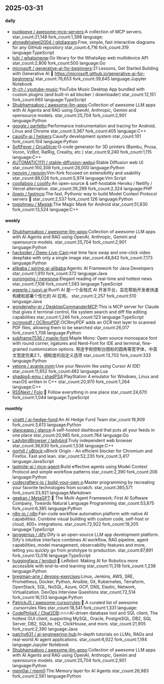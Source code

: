 ## 2025-03-31

#### daily
* [punkpeye / awesome-mcp-servers](https://github.com/punkpeye/awesome-mcp-servers):A collection of MCP servers. star_count:21,148 fork_count:1,398 language:
* [ahmedkhaleel2004 / gitdiagram](https://github.com/ahmedkhaleel2004/gitdiagram):Free, simple, fast interactive diagrams for any GitHub repository star_count:4,716 fork_count:319 language:TypeScript
* [tulir / whatsmeow](https://github.com/tulir/whatsmeow):Go library for the WhatsApp web multidevice API star_count:2,806 fork_count:500 language:Go
* [microsoft / generative-ai-for-beginners](https://github.com/microsoft/generative-ai-for-beginners):21 Lessons, Get Started Building with Generative AI 🔗 https://microsoft.github.io/generative-ai-for-beginners/ star_count:76,653 fork_count:39,645 language:Jupyter Notebook
* [th-ch / youtube-music](https://github.com/th-ch/youtube-music):YouTube Music Desktop App bundled with custom plugins (and built-in ad blocker / downloader) star_count:12,151 fork_count:660 language:TypeScript
* [Shubhamsaboo / awesome-llm-apps](https://github.com/Shubhamsaboo/awesome-llm-apps):Collection of awesome LLM apps with AI Agents and RAG using OpenAI, Anthropic, Gemini and opensource models. star_count:25,704 fork_count:2,901 language:Python
* [google / perfetto](https://github.com/google/perfetto):Performance instrumentation and tracing for Android, Linux and Chrome star_count:3,367 fork_count:405 language:C++
* [causify-ai / helpers](https://github.com/causify-ai/helpers):Causify development system star_count:101 fork_count:104 language:Python
* [SoftFever / OrcaSlicer](https://github.com/SoftFever/OrcaSlicer):G-code generator for 3D printers (Bambu, Prusa, Voron, VzBot, RatRig, Creality, etc.) star_count:9,240 fork_count:1,115 language:C++
* [AUTOMATIC1111 / stable-diffusion-webui](https://github.com/AUTOMATIC1111/stable-diffusion-webui):Stable Diffusion web UI star_count:150,308 fork_count:28,000 language:Python
* [neovim / neovim](https://github.com/neovim/neovim):Vim-fork focused on extensibility and usability star_count:88,026 fork_count:5,974 language:Vim Script
* [coollabsio / coolify](https://github.com/coollabsio/coolify):An open-source & self-hostable Heroku / Netlify / Vercel alternative. star_count:39,289 fork_count:2,324 language:PHP
* [jlowin / fastmcp](https://github.com/jlowin/fastmcp):The fast, Pythonic way to build Model Context Protocol servers 🚀 star_count:2,537 fork_count:126 language:Python
* [topjohnwu / Magisk](https://github.com/topjohnwu/Magisk):The Magic Mask for Android star_count:51,830 fork_count:13,524 language:C++

#### weekly
* [Shubhamsaboo / awesome-llm-apps](https://github.com/Shubhamsaboo/awesome-llm-apps):Collection of awesome LLM apps with AI Agents and RAG using OpenAI, Anthropic, Gemini and opensource models. star_count:25,704 fork_count:2,901 language:Python
* [hacksider / Deep-Live-Cam](https://github.com/hacksider/Deep-Live-Cam):real time face swap and one-click video deepfake with only a single image star_count:48,842 fork_count:7,173 language:Python
* [alibaba / spring-ai-alibaba](https://github.com/alibaba/spring-ai-alibaba):Agentic AI Framework for Java Developers star_count:1,910 fork_count:372 language:Java
* [ourongxing / newsnow](https://github.com/ourongxing/newsnow):Elegant reading of real-time and hottest news star_count:7,108 fork_count:1,583 language:TypeScript
* [ageerle / ruoyi-ai](https://github.com/ageerle/ruoyi-ai):RuoYi AI 是一个全栈式 AI 开发平台，旨在帮助开发者快速构建和部署个性化的 AI 应用。 star_count:2,257 fork_count:510 language:Java
* [wonderwhy-er / DesktopCommanderMCP](https://github.com/wonderwhy-er/DesktopCommanderMCP):This is MCP server for Claude that gives it terminal control, file system search and diff file editing capabilities star_count:1,246 fork_count:123 language:TypeScript
* [ocrmypdf / OCRmyPDF](https://github.com/ocrmypdf/OCRmyPDF):OCRmyPDF adds an OCR text layer to scanned PDF files, allowing them to be searched star_count:26,017 fork_count:1,708 language:Python
* [subframe7536 / maple-font](https://github.com/subframe7536/maple-font):Maple Mono: Open source monospace font with round corner, ligatures and Nerd-Font for IDE and terminal, fine-grained customization options. 带连字和控制台图标的圆角等宽字体，中英文宽度完美2:1，细粒度的自定义选项 star_count:13,702 fork_count:333 language:Python
* [yetone / avante.nvim](https://github.com/yetone/avante.nvim):Use your Neovim like using Cursor AI IDE! star_count:11,852 fork_count:482 language:Lua
* [shadps4-emu / shadPS4](https://github.com/shadps4-emu/shadPS4):PlayStation 4 emulator for Windows, Linux and macOS written in C++ star_count:20,970 fork_count:1,264 language:C++
* [RSSNext / Folo](https://github.com/RSSNext/Folo):🧡 Follow everything in one place star_count:24,670 fork_count:1,044 language:TypeScript

#### monthly
* [virattt / ai-hedge-fund](https://github.com/virattt/ai-hedge-fund):An AI Hedge Fund Team star_count:19,909 fork_count:3,613 language:Python
* [glanceapp / glance](https://github.com/glanceapp/glance):A self-hosted dashboard that puts all your feeds in one place star_count:20,985 fork_count:764 language:Go
* [LadybirdBrowser / ladybird](https://github.com/LadybirdBrowser/ladybird):Truly independent web browser star_count:36,630 fork_count:1,538 language:C++
* [gorhill / uBlock](https://github.com/gorhill/uBlock):uBlock Origin - An efficient blocker for Chromium and Firefox. Fast and lean. star_count:52,235 fork_count:3,417 language:JavaScript
* [lastmile-ai / mcp-agent](https://github.com/lastmile-ai/mcp-agent):Build effective agents using Model Context Protocol and simple workflow patterns star_count:2,390 fork_count:206 language:Python
* [codecrafters-io / build-your-own-x](https://github.com/codecrafters-io/build-your-own-x):Master programming by recreating your favorite technologies from scratch. star_count:365,571 fork_count:33,921 language:Markdown
* [geekan / MetaGPT](https://github.com/geekan/MetaGPT):🌟 The Multi-Agent Framework: First AI Software Company, Towards Natural Language Programming star_count:53,875 fork_count:6,385 language:Python
* [n8n-io / n8n](https://github.com/n8n-io/n8n):Fair-code workflow automation platform with native AI capabilities. Combine visual building with custom code, self-host or cloud, 400+ integrations. star_count:72,922 fork_count:19,205 language:TypeScript
* [langgenius / dify](https://github.com/langgenius/dify):Dify is an open-source LLM app development platform. Dify's intuitive interface combines AI workflow, RAG pipeline, agent capabilities, model management, observability features and more, letting you quickly go from prototype to production. star_count:87,891 fork_count:13,016 language:TypeScript
* [huggingface / lerobot](https://github.com/huggingface/lerobot):🤗 LeRobot: Making AI for Robotics more accessible with end-to-end learning star_count:11,318 fork_count:1,238 language:Python
* [bregman-arie / devops-exercises](https://github.com/bregman-arie/devops-exercises):Linux, Jenkins, AWS, SRE, Prometheus, Docker, Python, Ansible, Git, Kubernetes, Terraform, OpenStack, SQL, NoSQL, Azure, GCP, DNS, Elastic, Network, Virtualization. DevOps Interview Questions star_count:72,514 fork_count:16,133 language:Python
* [PatrickJS / awesome-cursorrules](https://github.com/PatrickJS/awesome-cursorrules):📄 A curated list of awesome .cursorrules files star_count:18,541 fork_count:1,331 language:
* [CodePhiliaX / Chat2DB](https://github.com/CodePhiliaX/Chat2DB):🔥🔥🔥AI-driven database tool and SQL client, The hottest GUI client, supporting MySQL, Oracle, PostgreSQL, DB2, SQL Server, DB2, SQLite, H2, ClickHouse, and more. star_count:21,905 fork_count:2,390 language:Java
* [patchy631 / ai-engineering-hub](https://github.com/patchy631/ai-engineering-hub):In-depth tutorials on LLMs, RAGs and real-world AI agent applications. star_count:6,922 fork_count:1,194 language:Jupyter Notebook
* [Shubhamsaboo / awesome-llm-apps](https://github.com/Shubhamsaboo/awesome-llm-apps):Collection of awesome LLM apps with AI Agents and RAG using OpenAI, Anthropic, Gemini and opensource models. star_count:25,704 fork_count:2,901 language:Python
* [mem0ai / mem0](https://github.com/mem0ai/mem0):The Memory layer for AI Agents star_count:26,983 fork_count:2,561 language:Python
